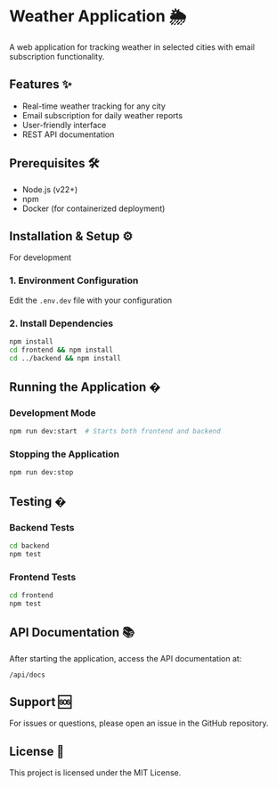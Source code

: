 # Weather Application 🌦️

A web application for tracking weather in selected cities with email subscription functionality.

## Features ✨

- Real-time weather tracking for any city
- Email subscription for daily weather reports
- User-friendly interface
- REST API documentation

## Prerequisites 🛠️

- Node.js (v22+)
- npm
- Docker (for containerized deployment)

## Installation & Setup ⚙️

For development

### 1. Environment Configuration

Edit the `.env.dev` file with your configuration

### 2. Install Dependencies

```bash
npm install
cd frontend && npm install
cd ../backend && npm install
```

## Running the Application �

### Development Mode

```bash
npm run dev:start  # Starts both frontend and backend
```

### Stopping the Application

```bash
npm run dev:stop
```

## Testing �

### Backend Tests

```bash
cd backend
npm test
```

### Frontend Tests

```bash
cd frontend
npm test
```

## API Documentation 📚

After starting the application, access the API documentation at:

```
/api/docs
```

## Support 🆘

For issues or questions, please open an issue in the GitHub repository.

## License 📄

This project is licensed under the MIT License.